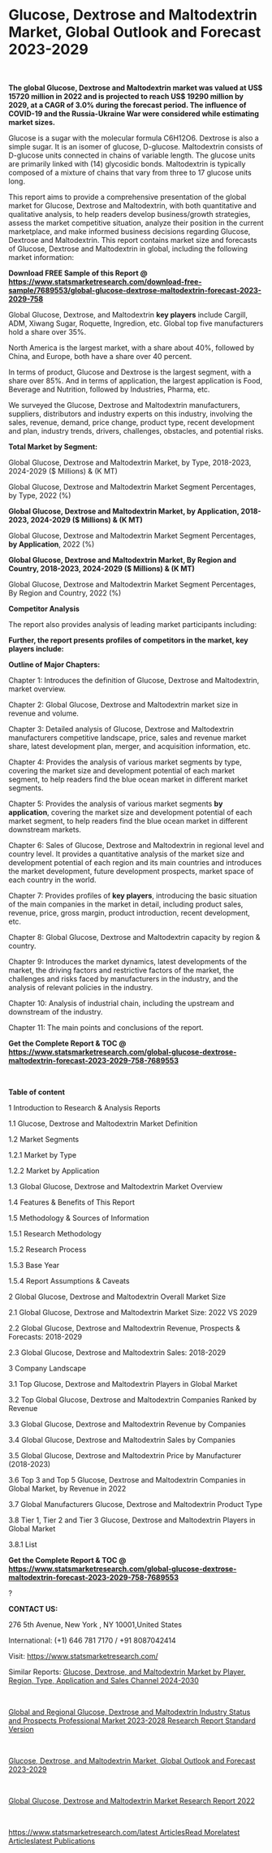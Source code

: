 <h1>Glucose, Dextrose and Maltodextrin Market, Global Outlook and Forecast 2023-2029</h1><br/><p><strong>The global Glucose, Dextrose and Maltodextrin market was valued at US$ 15720 million in 2022 and is projected to reach US$ 19290 million by 2029, at a <strong>CAGR</strong> of 3.0% during the forecast period. The influence of COVID-19 and the Russia-Ukraine War were considered while estimating market sizes.</strong></p>
 
 
 
 <p>Glucose is a sugar with the molecular formula C6H12O6. Dextrose is also a simple sugar. It is an isomer of glucose, D-glucose. Maltodextrin consists of D-glucose units connected in chains of variable length. The glucose units are primarily linked with (14) glycosidic bonds. Maltodextrin is typically composed of a mixture of chains that vary from three to 17 glucose units long.</p>
 
 
 
 <p>This report aims to provide a comprehensive presentation of the global market for Glucose, Dextrose and Maltodextrin, with both quantitative and qualitative analysis, to help readers develop business/growth strategies, assess the market competitive situation, analyze their position in the current marketplace, and make informed business decisions regarding Glucose, Dextrose and Maltodextrin. This report contains market size and forecasts of Glucose, Dextrose and Maltodextrin in global, including the following market information:</p>
 
 
 
 <p><strong>Download FREE Sample of this Report @ <a href="https://www.statsmarketresearch.com/download-free-sample/7689553/global-glucose-dextrose-maltodextrin-forecast-2023-2029-758">https://www.statsmarketresearch.com/download-free-sample/7689553/global-glucose-dextrose-maltodextrin-forecast-2023-2029-758</a></strong></p>
 
 
 
 <p>Global Glucose, Dextrose, and Maltodextrin <strong>key players</strong> include Cargill, ADM, Xiwang Sugar, Roquette, Ingredion, etc. Global top five manufacturers hold a share over 35%.</p>
 
 
 
 <p>North America is the largest market, with a share about 40%, followed by China, and Europe, both have a share over 40 percent.</p>
 
 
 
 <p>In terms of product, Glucose and Dextrose is the largest segment, with a share over 85%. And in terms of application, the largest application is Food, Beverage and Nutrition, followed by Industries, Pharma, etc.</p>
 
 
 
 <p>We surveyed the Glucose, Dextrose and Maltodextrin manufacturers, suppliers, distributors and industry experts on this industry, involving the sales, revenue, demand, price change, product type, recent development and plan, industry trends, drivers, challenges, obstacles, and potential risks.</p>
 
 
 
 <p><strong>Total Market by Segment:</strong></p>
 
 
 
 <p>Global Glucose, Dextrose and Maltodextrin Market, by Type, 2018-2023, 2024-2029 ($ Millions) & (K MT)</p>
 
 
 
 <p>Global Glucose, Dextrose and Maltodextrin Market Segment Percentages, by Type, 2022 (%)</p>
 
 
 
 <p><strong>Global Glucose, Dextrose and Maltodextrin Market, <strong>by Application</strong>, 2018-2023, 2024-2029 ($ Millions) & (K MT)</strong></p>
 
 
 
 <p>Global Glucose, Dextrose and Maltodextrin Market Segment Percentages, <strong>by Application</strong>, 2022 (%)</p>
 
 
 
 <p><strong>Global Glucose, Dextrose and Maltodextrin Market, By Region and Country, 2018-2023, 2024-2029 ($ Millions) & (K MT)</strong></p>
 
 
 
 <p>Global Glucose, Dextrose and Maltodextrin Market Segment Percentages, By Region and Country, 2022 (%)</p>
 
 
 
 <p><strong>Competitor Analysis</strong></p>
 
 
 
 <p>The report also provides analysis of leading market participants including:</p>
 
 
 
 <p><strong>Further, the report presents profiles of competitors in the market, <strong>key players</strong> include:</strong></p>
 
 
 
 <p><strong>Outline of Major Chapters:</strong></p>
 
 
 
 <p>Chapter 1: Introduces the definition of Glucose, Dextrose and Maltodextrin, market overview.</p>
 
 
 
 <p>Chapter 2: Global Glucose, Dextrose and Maltodextrin market size in revenue and volume.</p>
 
 
 
 <p>Chapter 3: Detailed analysis of Glucose, Dextrose and Maltodextrin manufacturers competitive landscape, price, sales and revenue market share, latest development plan, merger, and acquisition information, etc.</p>
 
 
 
 <p>Chapter 4: Provides the analysis of various market segments by type, covering the market size and development potential of each market segment, to help readers find the blue ocean market in different market segments.</p>
 
 
 
 <p>Chapter 5: Provides the analysis of various market segments <strong>by application</strong>, covering the market size and development potential of each market segment, to help readers find the blue ocean market in different downstream markets.</p>
 
 
 
 <p>Chapter 6: Sales of Glucose, Dextrose and Maltodextrin in regional level and country level. It provides a quantitative analysis of the market size and development potential of each region and its main countries and introduces the market development, future development prospects, market space of each country in the world.</p>
 
 
 
 <p>Chapter 7: Provides profiles of <strong>key players</strong>, introducing the basic situation of the main companies in the market in detail, including product sales, revenue, price, gross margin, product introduction, recent development, etc.</p>
 
 
 
 <p>Chapter 8: Global Glucose, Dextrose and Maltodextrin capacity by region & country.</p>
 
 
 
 <p>Chapter 9: Introduces the market dynamics, latest developments of the market, the driving factors and restrictive factors of the market, the challenges and risks faced by manufacturers in the industry, and the analysis of relevant policies in the industry.</p>
 
 
 
 <p>Chapter 10: Analysis of industrial chain, including the upstream and downstream of the industry.</p>
 
 
 
 <p>Chapter 11: The main points and conclusions of the report.</p>
 
 
 
 <div><b>Get the Complete Report & TOC @ <a href="https://www.statsmarketresearch.com/global-glucose-dextrose-maltodextrin-forecast-2023-2029-758-7689553">https://www.statsmarketresearch.com/global-glucose-dextrose-maltodextrin-forecast-2023-2029-758-7689553</a></b></div>
 
 
 
 <p><br />
 
 <b>Table of content</b></p>
 
 
 
 <p>1 Introduction to Research & Analysis Reports<br />
 
 1.1 Glucose, Dextrose and Maltodextrin Market Definition<br />
 
 1.2 Market Segments<br />
 
 1.2.1 Market by Type<br />
 
 1.2.2 Market by Application<br />
 
 1.3 Global Glucose, Dextrose and Maltodextrin Market Overview<br />
 
 1.4 Features & Benefits of This Report<br />
 
 1.5 Methodology & Sources of Information<br />
 
 1.5.1 Research Methodology<br />
 
 1.5.2 Research Process<br />
 
 1.5.3 Base Year<br />
 
 1.5.4 Report Assumptions & Caveats<br />
 
 2 Global Glucose, Dextrose and Maltodextrin Overall Market Size<br />
 
 2.1 Global Glucose, Dextrose and Maltodextrin Market Size: 2022 VS 2029<br />
 
 2.2 Global Glucose, Dextrose and Maltodextrin Revenue, Prospects & Forecasts: 2018-2029<br />
 
 2.3 Global Glucose, Dextrose and Maltodextrin Sales: 2018-2029<br />
 
 3 Company Landscape<br />
 
 3.1 Top Glucose, Dextrose and Maltodextrin Players in Global Market<br />
 
 3.2 Top Global Glucose, Dextrose and Maltodextrin Companies Ranked by Revenue<br />
 
 3.3 Global Glucose, Dextrose and Maltodextrin Revenue by Companies<br />
 
 3.4 Global Glucose, Dextrose and Maltodextrin Sales by Companies<br />
 
 3.5 Global Glucose, Dextrose and Maltodextrin Price by Manufacturer (2018-2023)<br />
 
 3.6 Top 3 and Top 5 Glucose, Dextrose and Maltodextrin Companies in Global Market, by Revenue in 2022<br />
 
 3.7 Global Manufacturers Glucose, Dextrose and Maltodextrin Product Type<br />
 
 3.8 Tier 1, Tier 2 and Tier 3 Glucose, Dextrose and Maltodextrin Players in Global Market<br />
 
 3.8.1 List</p>
 
 
 
 <div><b>Get the Complete Report & TOC @ <a href="https://www.statsmarketresearch.com/global-glucose-dextrose-maltodextrin-forecast-2023-2029-758-7689553">https://www.statsmarketresearch.com/global-glucose-dextrose-maltodextrin-forecast-2023-2029-758-7689553</a></b></div>
 
 
 
 <p>? </p>
 
 
 
 <p><b>CONTACT US:</b><br />
 
 276 5th Avenue, New York , NY 10001,United States<br />
 
 International: (+1) 646 781 7170 / +91 8087042414<br />
 
 Visit: <a href="https://www.statsmarketresearch.com/">https://www.statsmarketresearch.com/</a><br />
 
 Similar Reports: <a href="https://www.statsmarketresearch.com/global-glucose-dextrose-maltodextrin-forecast-2023-2029-758-7689553">Glucose, Dextrose, and Maltodextrin Market by Player, Region, Type, Application and Sales Channel 2024-2030</a><br />
 
 <br />
 
 <a href="https://www.statsmarketresearch.com/global-glucose-dextrose-maltodextrin-forecast-2023-2029-758-7689553">Global and Regional Glucose, Dextrose and Maltodextrin Industry Status and Prospects Professional Market 2023-2028 Research Report Standard Version</a><br />
 
 <br />
 
 <a href="https://www.statsmarketresearch.com/global-glucose-dextrose-maltodextrin-forecast-2023-2029-758-7689553">Glucose, Dextrose, and Maltodextrin Market, Global Outlook and Forecast 2023-2029</a><br />
 
 <br />
 
 <a href="https://www.statsmarketresearch.com/global-glucose-dextrose-maltodextrin-forecast-2023-2029-758-7689553">Global Glucose, Dextrose and Maltodextrin Market Research Report 2022</a><br />
 
 <br />
 
 <a href="https://gyeongbokgung.com">https://www.statsmarketresearch.com/</a><a href="https://hallyeomaritime.com">latest Articles</a><a href="https://jingwansa.com">Read More</a><a href="https://nguoiviet.jp/">latest Articles</a><a href="https://www.intelmarketresearch.com/">latest Publications</a></p>